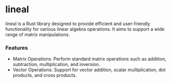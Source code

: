 # lineal
lineal is a Rust library designed to provide efficient and user-friendly functionality for various linear algebra operations. It aims to support a wide range of matrix manipulations.

### Features
- Matrix Operations: Perform standard matrix operations such as addition, subtraction, multiplication, and inversion.
- Vector Operations: Support for vector addition, scalar multiplication, dot products, and cross products.
